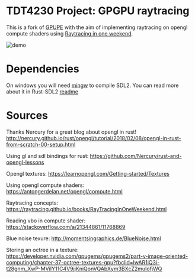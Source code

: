 # TDT4230 Project: GPGPU raytracing

This is a fork of [GPUPE](https://github.com/Avokadoen/GPUPE) with the aim of implementing raytracing on 
opengl compute shaders using [Raytracing in one weekend](https://raytracing.github.io/books/RayTracingInOneWeekend.html).

![demo](https://github.com/Avokadoen/tdt4230_project_raytracing/blob/master/camera_wip.gif)

# Dependencies

On windows you will need [mingw](http://mingw-w64.org/doku.php) to compile SDL2. You can read more about it in Rust-SDL2 [readme](https://github.com/Rust-SDL2/rust-sdl2)

# Sources
Thanks Nercury for a great blog about opengl in rust!
http://nercury.github.io/rust/opengl/tutorial/2018/02/08/opengl-in-rust-from-scratch-00-setup.html

Using gl and sdl bindings for rust: https://github.com/Nercury/rust-and-opengl-lessons 

Opengl textures: https://learnopengl.com/Getting-started/Textures

Using opengl compute shaders: https://antongerdelan.net/opengl/compute.html

Raytracing concepts: https://raytracing.github.io/books/RayTracingInOneWeekend.html

Reading vbo in compute shader: https://stackoverflow.com/a/21344861/11768869

Blue noise texure: http://momentsingraphics.de/BlueNoise.html

Storing an octree in a texture: https://developer.nvidia.com/gpugems/gpugems2/part-v-image-oriented-computing/chapter-37-octree-textures-gpu?fbclid=IwAR1iQ3i-t28gnm_XwP-MViIY11C4V9jjKniQonVQAbXym3BXcZ2muIofjWQ 